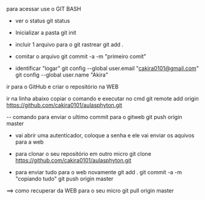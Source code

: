para acessar use o GIT BASH 

- ver o status
git status

- Inicializar a pasta
git init

- incluir 1 arquivo para o git rastrear
git add .

- comitar o arquivo
git commit -a -m "primeiro comit"

- identificar "logar"
git config --global user.email "cakira0101@gmail.com"
git config --global user.name "Akira"

ir para o GitHub e criar o repositório na WEB

ir na linha abaixo copiar o comando e executar no cmd
git remote add origin https://github.com/cakira0101/aulasphyton.git

-- comando para enviar o ultimo commit para o gitweb
git push origin master

- vai  abrir uma autenticador, coloque a senha e ele vai enviar os aquivos para a web

- para clonar  o seu repositório em outro micro
git clone https://github.com/cakira0101/aulasphyton.git

- para enviar tudo para o web novamente
git add .
git commit -a -m "copiando tudo"
git push origin master

==> como recuperar da WEB para o seu micro
git pull origin master

